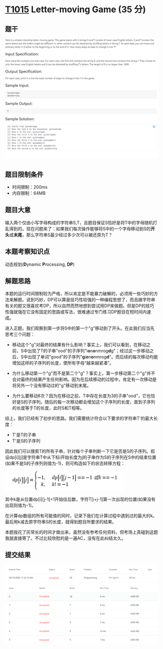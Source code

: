 # [T1015](https://pintia.cn/problem-sets/994805148990160896/problems/994805151045369856) **Letter-moving Game (35 分)**

## 题干

<img src="../images/problem/1015.png" alt="image-20220313214730724" style="zoom:67%;" />

## 题目限制条件

- 时间限制：200ms
- 内存限制：64MB

## 题目大意

输入两个仅由小写字母构成的字符串S,T，且题目保证S恰好是将T中的字母随机打乱得到的。现在问题来了：如果我们每次操作能够将S中的一个字母移动到S的**开头**或**末尾**，那么字符串S最少经过多少次可以被还原为T？

## 本题考察知识点

动态规划(**D**ynamic **P**rocessing, **DP**)

## 解题思路

本题的运行时间限制较为严格，所以肯定是不能暴力破解的，必须用一些巧妙的方法来解题。说到巧妙，DP可以算是技巧性较强的一种编程思想了，而且跟字符串有关的题又很喜欢考DP，所以自然而然地想到尝试用DP来做题。但是DP的技巧性强就强在它没有固定的思路或写法，很难通过专门练习DP题目在短时间内速成。

进入正题。我们观察到第一步将S中的第一个"g"移动到了开头。在此我们应当先思考三个问题：

- 移动这个"g"对最终的结果有什么影响？事实上，我们可以看到，在移动之前，S中出现了T的子串"ood"的子序列"i**o**n**o**nmrog**d**g"；经过这一步移动之后，S中出现了单词"good"的子序列"**g**i**o**n**o**nmrog**d**"。而后续的每次移动均能增加这样的子序列的长度，使所有字母“越来越紧凑”。

- 为什么移动第一个"g"而不是第二个"g"？事实上，第一步移动第二个"g"并不会对最终的结果产生任何影响。因为在后续移动的过程中，肯定有一次移动是将另外一个没有移动过的"g"移动到末尾。
- 为什么要移动8次？因为在移动之前，T中存在长度为3的子串"ood"，它也恰好是S的子序列。随后的每一次移动都会增加这个子序列的长度，直到子序列的长度等于T的长度，此时S和T相等。

综上，我们已经有了初步的思路。我们需要统计符合以下要求的字符串T'的最大长度：

- T'是T的子串
- T'是S的子序列

因此我们可以搜索T的所有子串，针对每个子串判断一下它是否是S的子序列。假设dp[i][j]是字符串T中从下标i开始长度为j的子串作为S的子序列在S中的结束位置(如果不是S的子序列则值为-1)，则可构造如下的状态转移方程：

<img src="../images/formulae/1015/1.png" alt="image-20220315160542208" style="zoom: 67%;" />

其中k是从位置dp[i][j-1]+1开始往后数，字符T[i+j-1]第一次出现的位置(如果没有出现则值为-1)。

在计算dp数组的所有可能值的同时，记录下我们在计算过程中遇到过的最大的k。最后用k减去原字符串S的长度，就得到题目所要求的结果。

本题我花了灰常长的时间才做出来，虽然没有参考任何资料，但考场上真碰到这题我就直接寄了。不过比较欣慰的是一遍AC，没有在此纠结太久。

## 提交结果

<img src="../images/result/1015.png" alt="image-20220313214730724" style="zoom:67%;" />


